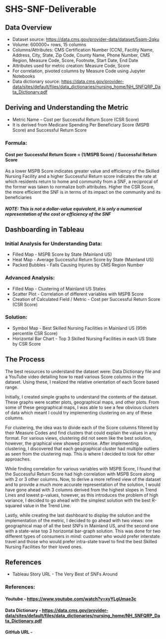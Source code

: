 # SHS-SNF-Deliverable
## Data Overview
- Dataset source: https://data.cms.gov/provider-data/dataset/5sqm-2qku
- Volume: 600000+ rows, 15 columns
- Columns/Attributes: CMS Certification Number (CCN), Facility Name, Address, City, State, Zip Code, County Name, Phone Number, CMS Region, Measure Code, Score, Footnote, Start Date, End Date
- Attributes used for metric creation: Measure Code, Score
- For correlation, pivoted columns by Measure Code using Jupyter Notebooks
- Data dictionary source: https://data.cms.gov/provider-data/sites/default/files/data_dictionaries/nursing_home/NH_SNFQRP_Data_Dictionary.pdf

## Deriving and Understanding the Metric
- Metric Name – Cost per Successful Return Score (CSR Score)
- It is derived from Medicare Spending Per Beneficiary Score (MSPB Score) and Successful Return Score
### Formula:
#### Cost per Successful Return Score = (1/MSPB Score) / Successful Return Score
As a lower MSPB Score indicates greater value and efficiency of the Skilled Nursing Facility and a higher Successful Return score indicates the rate at which residents return to home and community from a SNF, a reciprocal of the former was taken to normalize both attributes. Higher the CSR Score, the more efficient the SNF is in terms of its impact on the community and its beneficiaries

##### NOTE: This is not a dollar-value equivalent, it is only a numerical representation of the cost or efficiency of the SNF

## Dashboarding in Tableau
### Initial Analysis for Understanding Data:
- Filled Map - MSPB Score by State (Mainland US)
- Heat Map - Average Successful Return Score by State (Mainland US)
- Packed Bubbles - Falls Causing Injuries by CMS Region Number
### Advanced Analysis:
- Filled Map - Clustering of Mainland US States
- Scatter Plot - Correlation of different variables with MSPB Score
- Creation of Calculated Field / Metric - Cost per Successful Return Score (CSR Score)
### Solution:
- Symbol Map - Best Skilled Nursing Facilities in Mainland US (95th percentile CSR Score)
- Horizontal Bar Chart - Top 3 Skilled Nursing Facilities in each US State by CSR Score


## The Process
The best resources to understand the dataset were: Data Dictionary file and a YouTube video detailing how to read various Score columns in the dataset. Using these, I realized the relative orientation of each Score based range. 

Initially, I created simple graphs to understand the contents of the dataset. These graphs were scatter plots, geographical maps, and other plots. From some of these geographical maps, I was able to see a few obvious clusters of data which meant I could try implementing clustering on any of these columns.

For clustering, the idea was to divide each of the Score columns filtered by their Measure Codes and find clusters that could explain the values in any format. For various views, clustering did not seem like the best solution, however, the graphical view showed promise. After implementing clustering, I discovered that each geographical cluster had multiple outliers as seen from the clustering map. This is where I decided to look for other approaches.

While finding correlation for various variables with MSPB Score, I found that the Successful Return Score had high correlation with MSPB Score along with 2 or 3 other columns. Now, to derive a more refined view of the dataset and to provide a much more accurate representation of the solution, I would have gone ahead with 3 columns derived from the highest slopes in Trend Lines and lowest p-values, however, as this introduces the problem of high variance, I decided to go ahead with the simplest solution with the best R-squared value in the Trend Line.

Lastly, while creating the last dashboard to display the solution and the implementation of the metric, I decided to go ahead with two views: one geographical map of all the best SNFs in Mainland US, and the second one with a state-wise top 3 horizontal bar-graph solution. This was done for two different types of consumers in mind: customer who would prefer interstate travel and those who would prefer intra-state travel to find the best Skilled Nursing Facilities for their loved ones.

## References
- Tableau Story URL - The Very Best of SNFs Around

### References:
#### Youtube - https://www.youtube.com/watch?v=xyYLgUmae3c
#### Data Dictionary - https://data.cms.gov/provider-data/sites/default/files/data_dictionaries/nursing_home/NH_SNFQRP_Data_Dictionary.pdf
#### GitHub URL - 
